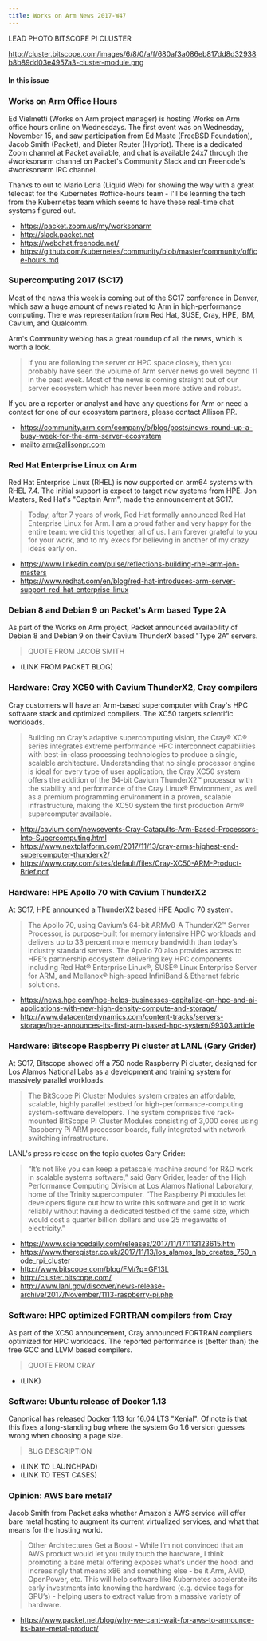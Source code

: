 ```yaml
---
title: Works on Arm News 2017-W47
---
```

LEAD PHOTO BITSCOPE PI CLUSTER

http://cluster.bitscope.com/images/6/8/0/a/f/680af3a086eb817dd8d32938b8b89dd03e4957a3-cluster-module.png

#### In this issue

### Works on Arm Office Hours

Ed Vielmetti (Works on Arm project manager) is hosting
Works on Arm office hours online on Wednesdays. The first
event was on Wednesday, November 15, and saw participation
from Ed Maste (FreeBSD Foundation), Jacob Smith (Packet),
and Dieter Reuter (Hypriot). There is a dedicated Zoom
channel at Packet available, and chat is available 24x7
through the #worksonarm channel on Packet's Community Slack
and on Freenode's #worksonarm IRC channel.

Thanks to out to Mario Loria (Liquid Web) for showing the
way with a great telecast for the Kubernetes #office-hours
team - I'll be learning the tech from the Kubernetes team
which seems to have these real-time chat systems figured out.

* https://packet.zoom.us/my/worksonarm
* http://slack.packet.net
* https://webchat.freenode.net/
* https://github.com/kubernetes/community/blob/master/community/office-hours.md

### Supercomputing 2017 (SC17)

Most of the news this week is coming out of the SC17 conference
in Denver, which saw a huge amount of news related to Arm in 
high-performance computing. There was representation from
Red Hat, SUSE, Cray, HPE, IBM, Cavium, and Qualcomm.

Arm's Community weblog has a great roundup of all the news, which
is worth a look.

> If you are following the server or HPC space closely, then you
probably have seen the volume of Arm server news go well beyond 11
in the past week. Most of the news is coming straight out of our
server ecosystem which has never been more active and robust.

If you are a reporter or analyst and have any questions for Arm or
need a contact for one of our ecosystem partners, please contact
Allison PR.

* https://community.arm.com/company/b/blog/posts/news-round-up-a-busy-week-for-the-arm-server-ecosystem
* mailto:arm@allisonpr.com

### Red Hat Enterprise Linux on Arm

Red Hat Enterprise Linux (RHEL) is now supported on arm64 systems
with RHEL 7.4.  The initial support is expect to target new systems
from HPE.  Jon Masters, Red Hat's "Captain Arm", made the
announcement at SC17.

> Today, after 7 years of work, Red Hat formally announced Red Hat
Enterprise Linux for Arm. I am a proud father and very happy for
the entire team: we did this together, all of us. I am forever
grateful to you for your work, and to my execs for believing in
another of my crazy ideas early on.

* https://www.linkedin.com/pulse/reflections-building-rhel-arm-jon-masters
* https://www.redhat.com/en/blog/red-hat-introduces-arm-server-support-red-hat-enterprise-linux

### Debian 8 and Debian 9 on Packet's Arm based Type 2A

As part of the Works on Arm project, Packet announced
availability of Debian 8 and Debian 9 on their Cavium
ThunderX based "Type 2A" servers.

> QUOTE FROM JACOB SMITH

* (LINK FROM PACKET BLOG)


### Hardware: Cray XC50 with Cavium ThunderX2, Cray compilers

Cray customers will have an Arm-based supercomputer with
Cray's HPC software stack and optimized compilers.
The XC50 targets scientific workloads.

> Building on Cray’s adaptive supercomputing vision, the Cray® XC®
series integrates extreme performance HPC interconnect capabilities
with best-in-class processing technologies to produce a single,
scalable architecture. Understanding that no single processor engine
is ideal for every type of user application, the Cray XC50 system
offers the addition of the 64-bit Cavium ThunderX2™ processor with
the stability and performance of the Cray Linux® Environment, as
well as a premium programming environment in a proven, scalable
infrastructure, making the XC50 system the first production Arm®
supercomputer available.

* http://cavium.com/newsevents-Cray-Catapults-Arm-Based-Processors-Into-Supercomputing.html
* https://www.nextplatform.com/2017/11/13/cray-arms-highest-end-supercomputer-thunderx2/
* https://www.cray.com/sites/default/files/Cray-XC50-ARM-Product-Brief.pdf

### Hardware: HPE Apollo 70 with Cavium ThunderX2

At SC17, HPE announced a ThunderX2 based HPE Apollo 70 system.

> The Apollo 70, using Cavium’s 64-bit ARMv8-A ThunderX2™ Server
Processor, is purpose-built for memory intensive HPC workloads and
delivers up to 33 percent more memory bandwidth than today’s industry
standard servers. The Apollo 70 also provides access to HPE’s
partnership ecosystem delivering key HPC components including Red
Hat® Enterprise Linux®, SUSE® Linux Enterprise Server for ARM, and
Mellanox® high-speed InfiniBand & Ethernet fabric solutions.

* https://news.hpe.com/hpe-helps-businesses-capitalize-on-hpc-and-ai-applications-with-new-high-density-compute-and-storage/
* http://www.datacenterdynamics.com/content-tracks/servers-storage/hpe-announces-its-first-arm-based-hpc-system/99303.article

### Hardware: Bitscope Raspberry Pi cluster at LANL (Gary Grider)

At SC17, Bitscope showed off a 750 node Raspberry Pi cluster,
designed for Los Alamos National Labs as a development and training
system for massively parallel workloads.

> The BitScope Pi Cluster Modules system creates an affordable, scalable, highly parallel testbed for high-performance-computing system-software developers. The system comprises five rack-mounted BitScope Pi Cluster Modules consisting of 3,000 cores using Raspberry Pi ARM processor boards, fully integrated with network switching infrastructure.

LANL's press release on the topic quotes Gary Grider:

> “It’s not like you can keep a petascale machine around for R&D work in scalable systems software,” said Gary Grider, leader of the High Performance Computing Division at Los Alamos National Laboratory, home of the Trinity supercomputer. “The Raspberry Pi modules let developers figure out how to write this software and get it to work reliably without having a dedicated testbed of the same size, which would cost a quarter billion dollars and use 25 megawatts of electricity.”  

* https://www.sciencedaily.com/releases/2017/11/171113123615.htm
* https://www.theregister.co.uk/2017/11/13/los_alamos_lab_creates_750_node_rpi_cluster
* http://www.bitscope.com/blog/FM/?p=GF13L
* http://cluster.bitscope.com/
* http://www.lanl.gov/discover/news-release-archive/2017/November/1113-raspberry-pi.php

### Software: HPC optimized FORTRAN compilers from Cray

As part of the XC50 announcement, Cray announced FORTRAN compilers
optimized for HPC workloads. The reported performance is (better than)
the free GCC and LLVM based compilers.

> QUOTE FROM CRAY

* (LINK)

### Software: Ubuntu release of Docker 1.13

Canonical has released Docker 1.13 for 16.04 LTS "Xenial". Of note
is that this fixes a long-standing bug where the system
Go 1.6 version guesses wrong when choosing a page size. 

> BUG DESCRIPTION

* (LINK TO LAUNCHPAD)
* (LINK TO TEST CASES)

### Opinion: AWS bare metal?

Jacob Smith from Packet asks whether Amazon's AWS service
will offer bare metal hosting to augment its current virtualized
services, and what that means for the hosting world.

> Other Architectures Get a Boost - While I’m not convinced that
an AWS product would let you truly touch the hardware, I think
promoting a bare metal offering exposes what’s under the hood: and
increasingly that means x86 and something else - be it Arm, AMD,
OpenPower, etc.   This will help software like Kubernetes accelerate
its early investments into knowing the hardware (e.g. device tags
for GPU’s) - helping users to extract value from a massive variety
of hardware.

* https://www.packet.net/blog/why-we-cant-wait-for-aws-to-announce-its-bare-metal-product/
